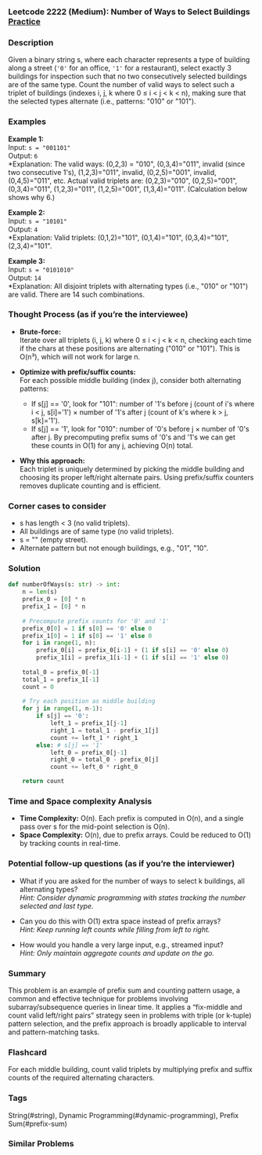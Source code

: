 ### Leetcode 2222 (Medium): Number of Ways to Select Buildings [Practice](https://leetcode.com/problems/number-of-ways-to-select-buildings)

### Description  
Given a binary string s, where each character represents a type of building along a street (`'0'` for an office, `'1'` for a restaurant), select exactly 3 buildings for inspection such that no two consecutively selected buildings are of the same type. Count the number of valid ways to select such a triplet of buildings (indexes i, j, k where 0 ≤ i < j < k < n), making sure that the selected types alternate (i.e., patterns: "010" or "101").

### Examples  

**Example 1:**  
Input: `s = "001101"`  
Output: `6`  
*Explanation: The valid ways: (0,2,3) = "010", (0,3,4)="011", invalid (since two consecutive 1's), (1,2,3)="011", invalid, (0,2,5)="001", invalid, (0,4,5)="011", etc. Actual valid triplets are: (0,2,3)="010", (0,2,5)="001", (0,3,4)="011", (1,2,3)="011", (1,2,5)="001", (1,3,4)="011". (Calculation below shows why 6.)

**Example 2:**  
Input: `s = "10101"`  
Output: `4`  
*Explanation: Valid triplets: (0,1,2)="101", (0,1,4)="101", (0,3,4)="101", (2,3,4)="101".

**Example 3:**  
Input: `s = "0101010"`  
Output: `14`  
*Explanation: All disjoint triplets with alternating types (i.e., "010" or "101") are valid. There are 14 such combinations.

### Thought Process (as if you’re the interviewee)  
- **Brute-force:**  
  Iterate over all triplets (i, j, k) where 0 ≤ i < j < k < n, checking each time if the chars at these positions are alternating ("010" or "101"). This is O(n³), which will not work for large n.

- **Optimize with prefix/suffix counts:**  
  For each possible middle building (index j), consider both alternating patterns:
  - If s[j] == '0', look for "101": number of '1's before j (count of i's where i < j, s[i]='1') × number of '1's after j (count of k's where k > j, s[k]='1').
  - If s[j] == '1', look for "010": number of '0's before j × number of '0's after j.
  By precomputing prefix sums of '0's and '1's we can get these counts in O(1) for any j, achieving O(n) total.

- **Why this approach:**  
  Each triplet is uniquely determined by picking the middle building and choosing its proper left/right alternate pairs. Using prefix/suffix counters removes duplicate counting and is efficient.

### Corner cases to consider  
- s has length < 3 (no valid triplets).
- All buildings are of same type (no valid triplets).
- s = "" (empty street).
- Alternate pattern but not enough buildings, e.g., "01", "10".

### Solution

```python
def numberOfWays(s: str) -> int:
    n = len(s)
    prefix_0 = [0] * n
    prefix_1 = [0] * n
    
    # Precompute prefix counts for '0' and '1'
    prefix_0[0] = 1 if s[0] == '0' else 0
    prefix_1[0] = 1 if s[0] == '1' else 0
    for i in range(1, n):
        prefix_0[i] = prefix_0[i-1] + (1 if s[i] == '0' else 0)
        prefix_1[i] = prefix_1[i-1] + (1 if s[i] == '1' else 0)
    
    total_0 = prefix_0[-1]
    total_1 = prefix_1[-1]
    count = 0
    
    # Try each position as middle building
    for j in range(1, n-1):
        if s[j] == '0':
            left_1 = prefix_1[j-1]
            right_1 = total_1 - prefix_1[j]
            count += left_1 * right_1
        else: # s[j] == '1'
            left_0 = prefix_0[j-1]
            right_0 = total_0 - prefix_0[j]
            count += left_0 * right_0

    return count
```

### Time and Space complexity Analysis  

- **Time Complexity:** O(n). Each prefix is computed in O(n), and a single pass over s for the mid-point selection is O(n).
- **Space Complexity:** O(n), due to prefix arrays. Could be reduced to O(1) by tracking counts in real-time.

### Potential follow-up questions (as if you’re the interviewer)  

- What if you are asked for the number of ways to select k buildings, all alternating types?  
  *Hint: Consider dynamic programming with states tracking the number selected and last type.*

- Can you do this with O(1) extra space instead of prefix arrays?  
  *Hint: Keep running left counts while filling from left to right.*

- How would you handle a very large input, e.g., streamed input?  
  *Hint: Only maintain aggregate counts and update on the go.*

### Summary
This problem is an example of prefix sum and counting pattern usage, a common and effective technique for problems involving subarray/subsequence queries in linear time. It applies a “fix-middle and count valid left/right pairs” strategy seen in problems with triple (or k-tuple) pattern selection, and the prefix approach is broadly applicable to interval and pattern-matching tasks.


### Flashcard
For each middle building, count valid triplets by multiplying prefix and suffix counts of the required alternating characters.

### Tags
String(#string), Dynamic Programming(#dynamic-programming), Prefix Sum(#prefix-sum)

### Similar Problems
